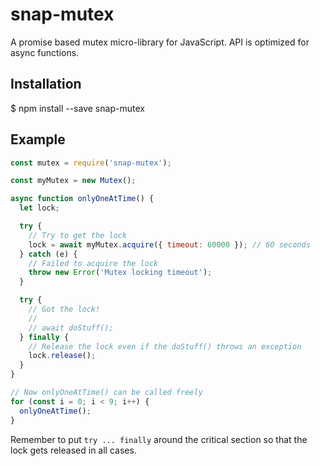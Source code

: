 # snap-mutex

A promise based mutex micro-library for JavaScript. API is optimized for async functions.

## Installation

  $ npm install --save snap-mutex

## Example

```javascript
const mutex = require('snap-mutex');

const myMutex = new Mutex();

async function onlyOneAtTime() {
  let lock;

  try {
    // Try to get the lock
    lock = await myMutex.acquire({ timeout: 60000 }); // 60 seconds
  } catch (e) {
    // Failed to acquire the lock
    throw new Error('Mutex locking timeout');
  }

  try {
    // Got the lock!
    //
    // await doStuff();
  } finally {
    // Release the lock even if the doStuff() throws an exception
    lock.release();
  }
}

// Now onlyOneAtTime() can be called freely
for (const i = 0; i < 9; i++) {
  onlyOneAtTime();
}
```

Remember to put `try ... finally` around the critical section so that the lock gets released in
all cases.
